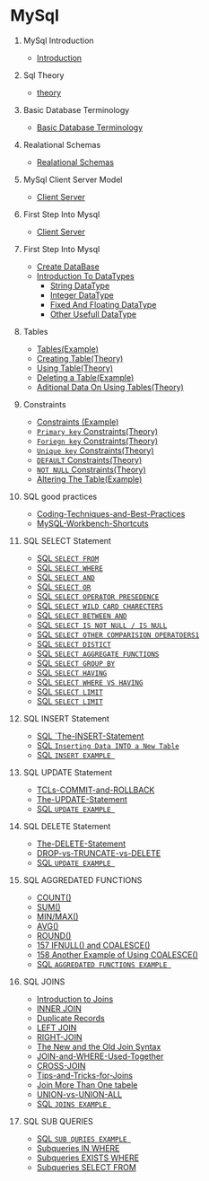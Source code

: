 # **MySql**

1.  MySql Introduction

    - [Introduction](./documentation/1.introduction.md)

1.  Sql Theory
    - [theory](./documentation/2.sqlTheory.md)
1.  Basic Database Terminology
    - [Basic Database Terminology](./documentation/3.0.BasicDatabaseTerminology.md)
1.  Realational Schemas
    - [Realational Schemas](./documentation/4.0.RelationalSchemas.md)
1.  MySql Client Server Model
    - [Client Server](./documentation/pdf/10.pdf)
1.  First Step Into Mysql
    - [Client Server](./documentation/pdf/10.pdf)
1.  First Step Into Mysql
    - [Create DataBase](./documentation/pdf/11.pdf)
    - [Introduction To DataTypes](./documentation/pdf/12.pdf)
        - [String DataType](./documentation/pdf/13.pdf)
        - [Integer DataType](./documentation/pdf/14.pdf)
        - [Fixed And Floating DataType](./documentation/pdf/15.pdf)
        - [Other Usefull DataType](./documentation/pdf/16.pdf)
    
1.  Tables
    
    - [Tables(Example)](./documentation/7.0.cretingTable.md)
    - [Creating Table(Theory)](./documentation/pdf/18.pdf)
    - [Using Table(Theory)](./documentation/pdf/17.pdf)
    - [Deleting a Table(Example)](./documentation/7.0.cretingTable.md)
    - [Aditional Data On Using Tables(Theory)](./documentation/pdf/19.pdf)

1. Constraints
    * [Constraints (Example)](./documentation/9.constraints.md)
    - [`Primary key` Constraints(Theory)](./documentation/pdf/20.pdf)
    - [`Foriegn key` Constraints(Theory)](./documentation/pdf/21.pdf)
    - [`Unique key` Constraints(Theory)](./documentation/pdf/22.pdf)
    - [`DEFAULT`  Constraints(Theory)](./documentation/pdf/23.pdf)
    - [`NOT NULL`  Constraints(Theory)](./documentation/pdf/24.pdf)
    * [Altering The Table(Example)](./documentation/9.constraints.md)

1. SQL good practices
    - [Coding-Techniques-and-Best-Practices](./documentation/pdf/25.pdf)
    - [MySQL-Workbench-Shortcuts](./documentation/pdf/26.pdf)


1. SQL SELECT Statement
    - [SQL `SELECT FROM`](./documentation/pdf/27.pdf)
    - [SQL `SELECT WHERE`](./documentation/pdf/27.pdf)
    - [SQL `SELECT AND`](./documentation/pdf/28.pdf)
    - [SQL `SELECT OR`](./documentation/pdf/29.pdf)
    - [SQL `SELECT OPERATOR PRESEDENCE`](./documentation/pdf/30.pdf)
    - [SQL `SELECT WILD CARD CHARECTERS`](./documentation/pdf/31.pdf)
    - [SQL `SELECT BETWEEN AND`](./documentation/pdf/32.pdf)
    - [SQL `SELECT IS NOT NULL / IS NULL`](./documentation/pdf/33.pdf)
    - [SQL `SELECT OTHER COMPARISION OPERATOERS1`](./documentation/pdf/34.pdf)
    - [SQL `SELECT DISTICT`](./documentation/pdf/35.pdf)
    - [SQL `SELECT AGGREGATE FUNCTIONS`](./documentation/pdf/36.pdf)
    - [SQL `SELECT GROUP BY`](./documentation/pdf/37.pdf)
    - [SQL `SELECT HAVING`](./documentation/pdf/38.pdf)
    - [SQL `SELECT WHERE VS HAVING`](./documentation/pdf/39.pdf)
    - [SQL `SELECT LIMIT`](./documentation/pdf/40.pdf)
    - [SQL `SELECT LIMIT`](./documentation/Selct.md)


1. SQL INSERT Statement
    - [SQL `The-INSERT-Statement](./documentation/pdf/41.pdf)
    - [SQL `Inserting Data INTO a New Table`](./documentation/pdf/42.pdf)
    - [SQL `INSERT EXAMPLE `](./documentation/insert.md)
  

1. SQL UPDATE Statement
    - [TCLs-COMMIT-and-ROLLBACK](./documentation/pdf/44.pdf)
    - [The-UPDATE-Statement](./documentation/pdf/43.pdf)
    - [SQL `UPDATE EXAMPLE `](./documentation/update.md)

1. SQL DELETE Statement
    - [The-DELETE-Statement](./documentation/pdf/45.pdf)
    - [DROP-vs-TRUNCATE-vs-DELETE](./documentation/pdf/46.pdf)
    - [SQL `UPDATE EXAMPLE `](./documentation/delete.md)
  

1. SQL AGGREDATED FUNCTIONS
    - [COUNT()](./documentation/pdf/461.pdf)
    - [SUM()](./documentation/pdf/47.pdf)
    - [MIN/MAX()](./documentation/pdf/48.pdf)
    - [AVG()](./documentation/pdf/49.pdf)
    - [ROUND()](./documentation/pdf/50.pdf)
    - [157 IFNULL() and COALESCE()](./documentation/pdf/51.pdf)
    - [158 Another Example of Using COALESCE()](./documentation/pdf/52.pdf) 
    - [SQL `AGGREDATED FUNCTIONS EXAMPLE `](./documentation/aggeregadedFunction.md)
  
1. SQL JOINS 
    - [Introduction to Joins](./documentation/pdf/53.pdf)
    - [INNER JOIN](./documentation/pdf/54.pdf)
    - [Duplicate Records](./documentation/pdf/55.pdf)
    - [LEFT JOIN](./documentation/pdf/56.pdf)
    - [RIGHT-JOIN](./documentation/pdf/57.pdf)
    - [The New and the Old Join Syntax](./documentation/pdf/58.pdf)
    - [JOIN-and-WHERE-Used-Together](./documentation/pdf/59.pdf)
    - [CROSS-JOIN](./documentation/pdf/60.pdf)
    - [Tips-and-Tricks-for-Joins](./documentation/pdf/62.pdf)
    - [Join More Than One tabele](./documentation/pdf/61.pdf)
    - [UNION-vs-UNION-ALL](./documentation/pdf/63.pdf)
    - [SQL `JOINS EXAMPLE `](./documentation/joins.md)

1. SQL SUB QUERIES 
     - [SQL `SUB QURIES EXAMPLE `](./documentation/subqueries.md)
    - [Subqueries IN WHERE](./documentation/pdf/64.pdf)
    - [Subqueries EXISTS WHERE](./documentation/pdf/65.pdf)
    - [Subqueries SELECT FROM](./documentation/pdf/66.pdf)